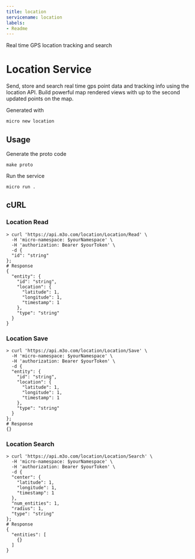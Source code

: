 ```yaml
---
title: location
servicename: location
labels: 
- Readme
---
```

Real time GPS location tracking and search

# Location Service

Send, store and search real time gps point data and tracking info using the location API. 
Build powerful map rendered views with up to the second updated points on the map.

Generated with

```
micro new location
```

## Usage

Generate the proto code

```
make proto
```

Run the service

```
micro run .
```

## cURL


### Location Read
<!-- We use the request body description here as endpoint descriptions are not
being lifted correctly from the proto by the openapi spec generator -->

```shell
> curl 'https://api.m3o.com/location/Location/Read' \
  -H 'micro-namespace: $yourNamespace' \
  -H 'authorization: Bearer $yourToken' \
  -d {
  "id": "string"
};
# Response
{
  "entity": {
    "id": "string",
    "location": {
      "latitude": 1,
      "longitude": 1,
      "timestamp": 1
    },
    "type": "string"
  }
}
```


### Location Save
<!-- We use the request body description here as endpoint descriptions are not
being lifted correctly from the proto by the openapi spec generator -->

```shell
> curl 'https://api.m3o.com/location/Location/Save' \
  -H 'micro-namespace: $yourNamespace' \
  -H 'authorization: Bearer $yourToken' \
  -d {
  "entity": {
    "id": "string",
    "location": {
      "latitude": 1,
      "longitude": 1,
      "timestamp": 1
    },
    "type": "string"
  }
};
# Response
{}
```


### Location Search
<!-- We use the request body description here as endpoint descriptions are not
being lifted correctly from the proto by the openapi spec generator -->

```shell
> curl 'https://api.m3o.com/location/Location/Search' \
  -H 'micro-namespace: $yourNamespace' \
  -H 'authorization: Bearer $yourToken' \
  -d {
  "center": {
    "latitude": 1,
    "longitude": 1,
    "timestamp": 1
  },
  "num_entities": 1,
  "radius": 1,
  "type": "string"
};
# Response
{
  "entities": [
    {}
  ]
}
```


